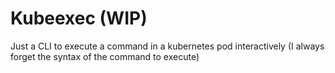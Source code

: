 # Kubeexec (WIP)

Just a CLI to execute a command in a kubernetes pod interactively (I always forget the syntax of the command to execute)